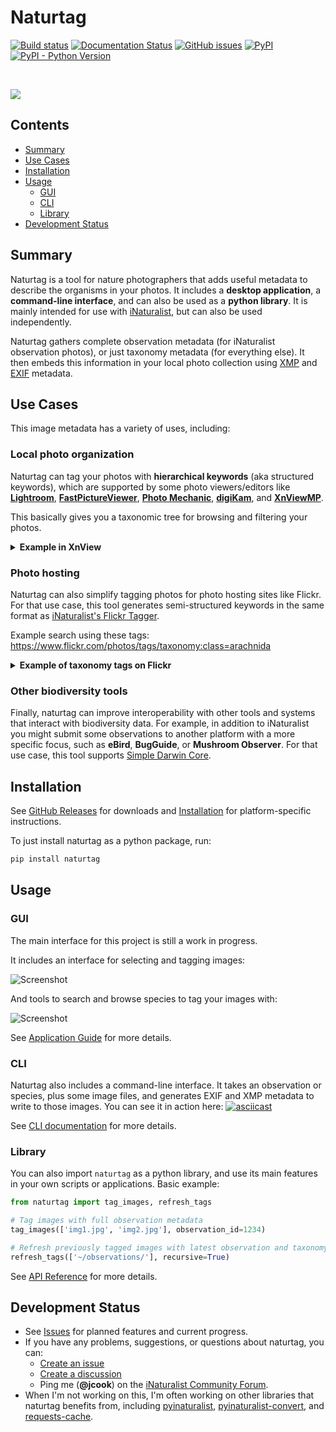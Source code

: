 # Naturtag

[![Build status](https://github.com/pyinat/naturtag/workflows/Build/badge.svg?branch=main)](https://github.com/JWCook/naturtag/actions)
[![Documentation Status](https://readthedocs.org/projects/naturtag/badge/?version=stable)](https://naturtag.readthedocs.io/en/stable/)
[![GitHub issues](https://img.shields.io/github/issues/pyinat/naturtag)](https://github.com/pyinat/naturtag/issues)
[![PyPI](https://img.shields.io/pypi/v/naturtag?color=blue)](https://pypi.org/project/naturtag)
[![PyPI - Python Version](https://img.shields.io/pypi/pyversions/naturtag)](https://pypi.org/project/naturtag)


<!-- RTD-IGNORE -->
<br />

[![](assets/icons/naturtag-gh-preview.png)](https://naturtag.readthedocs.io)

## Contents
- [Summary](#summary)
- [Use Cases](#use-cases)
- [Installation](#installation)
- [Usage](#usage)
  - [GUI](#gui)
  - [CLI](#cli)
  - [Library](#library)
- [Development Status](#development-status)
<!-- END-RTD-IGNORE -->

## Summary
Naturtag is a tool for nature photographers that adds useful metadata to describe the organisms in
your photos. It includes a **desktop application**, a **command-line interface**, and can also be
used as a **python library**. It is mainly intended for use with [iNaturalist](https://www.inaturalist.org), but can also be used independently.

Naturtag gathers complete observation metadata (for iNaturalist observation photos), or just taxonomy metadata (for everything else). It then embeds this information in your local photo collection using
[XMP](https://en.wikipedia.org/wiki/Extensible_Metadata_Platform) and
[EXIF](https://en.wikipedia.org/wiki/Exif) metadata.

## Use Cases
This image metadata has a variety of uses, including:

### Local photo organization
Naturtag can tag your photos with **hierarchical keywords** (aka structured keywords), which
are supported by some photo viewers/editors like
[**Lightroom**](https://millennialdiyer.com/articles/photography/lightroom-keyword-hierarchy/),
[**FastPictureViewer**](https://www.fastpictureviewer.com),
[**Photo Mechanic**](https://www.photometadata.org/META-Tutorials-Photo-Mechanic-Applying-Keywords),
[**digiKam**](https://www.digikam.org), and
[**XnViewMP**](https://www.xnview.com/en/xnviewmp).

This basically gives you a taxonomic tree for browsing and filtering your photos.

<details>
<summary><b>Example in XnView</b></summary>

![screenshot](assets/screenshots/xnview.png)
</details>

### Photo hosting
Naturtag can also simplify tagging photos for photo hosting sites like Flickr. For that use case, this
tool generates semi-structured keywords in the same format as
[iNaturalist's Flickr Tagger](https://www.inaturalist.org/taxa/flickr_tagger).

Example search using these tags: https://www.flickr.com/photos/tags/taxonomy:class=arachnida

<details>
<summary><b>Example of taxonomy tags on Flickr</b></summary>

![screenshot](assets/screenshots/flickr.png)
</details>

### Other biodiversity tools
Finally, naturtag can improve interoperability with other tools and systems that interact with biodiversity
data. For example, in addition to iNaturalist you might submit some observations to another
platform with a more specific focus, such as **eBird**, **BugGuide**, or **Mushroom Observer**.
For that use case, this tool supports [Simple Darwin Core](https://dwc.tdwg.org/simple).

## Installation
See [GitHub Releases](https://github.com/pyinat/naturtag/releases) for downloads and
[Installation](https://naturtag.readthedocs.io/en/stable/installation.html)
for platform-specific instructions.

To just install naturtag as a python package, run:
```bash
pip install naturtag
```

## Usage

### GUI
The main interface for this project is still a work in progress.

It includes an interface for selecting and tagging images:

![Screenshot](assets/screenshots/image-selector.png)

And tools to search and browse species to tag your images with:

![Screenshot](assets/screenshots/taxon-search.png)

See [Application Guide](https://naturtag.readthedocs.io/en/stable/app.html) for more details.

### CLI
Naturtag also includes a command-line interface. It takes an observation or species, plus some image
files, and generates EXIF and XMP metadata to write to those images. You can see it in action here:
[![asciicast](https://asciinema.org/a/0a6gzpt7AI9QpGoq0OGMDOxqi.svg)](https://asciinema.org/a/0a6gzpt7AI9QpGoq0OGMDOxqi)

See [CLI documentation](https://naturtag.readthedocs.io/en/stable/cli.html) for more details.

### Library
You can also import `naturtag` as a python library, and use its main features in your own scripts or
applications. Basic example:
```python
from naturtag import tag_images, refresh_tags

# Tag images with full observation metadata
tag_images(['img1.jpg', 'img2.jpg'], observation_id=1234)

# Refresh previously tagged images with latest observation and taxonomy metadata
refresh_tags(['~/observations/'], recursive=True)
```

See [API Reference](https://naturtag.readthedocs.io/en/stable/reference.html) for more details.

## Development Status
* See [Issues](https://github.com/pyinat/naturtag/issues) for planned features and current progress.
* If you have any problems, suggestions, or questions about naturtag, you can:
  * [Create an issue](https://github.com/pyinat/naturtag/issues/new/choose)
  * [Create a discussion](https://github.com/orgs/pyinat/discussions)
  * Ping me (**@jcook**) on the [iNaturalist Community Forum](https://forum.inaturalist.org/c/general/14).
* When I'm not working on this, I'm often working on other libraries that naturtag benefits from, including
  [pyinaturalist](https://pyinaturalist.readthedocs.io),
  [pyinaturalist-convert](https://github.com/pyinat/pyinaturalist-convert), and
  [requests-cache](https://requests-cache.readthedocs.io).
